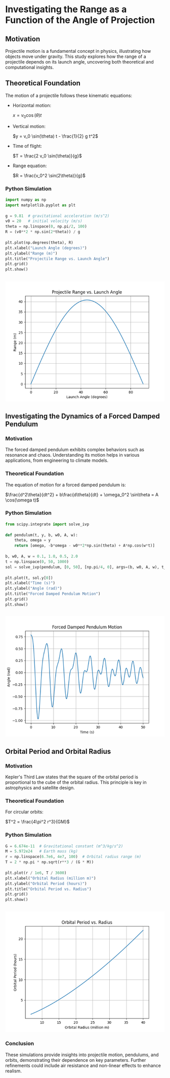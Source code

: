# Investigating the Range as a Function of the Angle of Projection

## Motivation

Projectile motion is a fundamental concept in physics, illustrating how objects move under gravity. This study explores how the range of a projectile depends on its launch angle, uncovering both theoretical and computational insights.

## Theoretical Foundation

The motion of a projectile follows these kinematic equations:

- Horizontal motion: 
             
    $x = v_0 \cos(\theta) t$


- Vertical motion: 

    $y = v_0 \sin(\theta) t - \frac{1}{2} g t^2$


- Time of flight: 

     $T = \frac{2 v_0 \sin(\theta)}{g}$


- Range equation:


    $R = \frac{v_0^2 \sin(2\theta)}{g}$


### Python Simulation

```python
import numpy as np
import matplotlib.pyplot as plt

g = 9.81  # gravitational acceleration (m/s^2)
v0 = 20   # initial velocity (m/s)
theta = np.linspace(0, np.pi/2, 100)
R = (v0**2 * np.sin(2*theta)) / g

plt.plot(np.degrees(theta), R)
plt.xlabel("Launch Angle (degrees)")
plt.ylabel("Range (m)")
plt.title("Projectile Range vs. Launch Angle")
plt.grid()
plt.show()
```
![Projectile Range vs. Launch Angle](../../_pics/Projectile_Range_vs._Launch_Angle.png)
---

## Investigating the Dynamics of a Forced Damped Pendulum

### Motivation

The forced damped pendulum exhibits complex behaviors such as resonance and chaos. Understanding its motion helps in various applications, from engineering to climate models.

### Theoretical Foundation

The equation of motion for a forced damped pendulum is:

  
$\frac{d^2\theta}{dt^2} + b\frac{d\theta}{dt} + \omega_0^2 \sin\theta = A \cos(\omega t)$


### Python Simulation

```python
from scipy.integrate import solve_ivp

def pendulum(t, y, b, w0, A, w):
    theta, omega = y
    return [omega, -b*omega - w0**2*np.sin(theta) + A*np.cos(w*t)]

b, w0, A, w = 0.1, 1.0, 0.5, 2.0
t = np.linspace(0, 50, 1000)
sol = solve_ivp(pendulum, [0, 50], [np.pi/4, 0], args=(b, w0, A, w), t_eval=t)

plt.plot(t, sol.y[0])
plt.xlabel("Time (s)")
plt.ylabel("Angle (rad)")
plt.title("Forced Damped Pendulum Motion")
plt.grid()
plt.show()
```
![Forced_Damped_Pendulum_MotionP1](../../_pics/Forced_Damped_Pendulum_MotionP1.png)
---

## Orbital Period and Orbital Radius

### Motivation

Kepler's Third Law states that the square of the orbital period is proportional to the cube of the orbital radius. This principle is key in astrophysics and satellite design.

### Theoretical Foundation

For circular orbits:

$T^2 = \frac{4\pi^2 r^3}{GM}$


### Python Simulation

```python
G = 6.674e-11  # Gravitational constant (m^3/kg/s^2)
M = 5.972e24   # Earth mass (kg)
r = np.linspace(6.7e6, 4e7, 100)  # Orbital radius range (m)
T = 2 * np.pi * np.sqrt(r**3 / (G * M))

plt.plot(r / 1e6, T / 3600)
plt.xlabel("Orbital Radius (million m)")
plt.ylabel("Orbital Period (hours)")
plt.title("Orbital Period vs. Radius")
plt.grid()
plt.show()
```
![Orbital_Period_vs_Radius](../../_pics/Orbital_Period_vs_Radius.png)
---

### Conclusion

These simulations provide insights into projectile motion, pendulums, and orbits, demonstrating their dependence on key parameters. Further refinements could include air resistance and non-linear effects to enhance realism.

